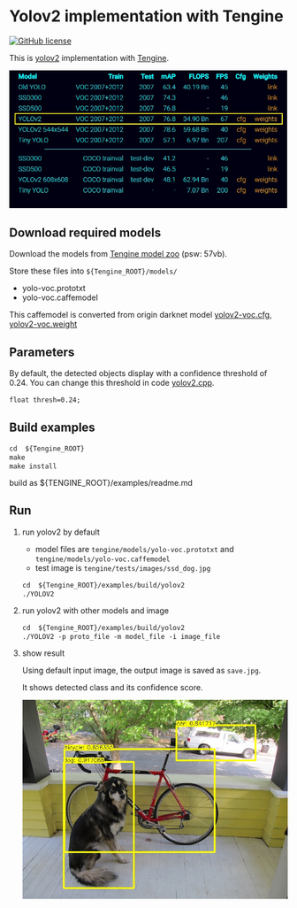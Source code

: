 # Yolov2 implementation with Tengine

[![GitHub license](http://OAID.github.io/pics/apache_2.0.svg)](./LICENSE)

This is [yolov2](https://pjreddie.com/darknet/yolov2/) implementation with [Tengine](https://github.com/OAID/Tengine).

![](imgs/yolov2.jpg)


## Download required models
Download the models from [Tengine model zoo](https://pan.baidu.com/s/1LXZ8vOdyOo50IXS0CUPp8g) (psw: 57vb).

Store these files into `${Tengine_ROOT}/models/`
- yolo-voc.prototxt
- yolo-voc.caffemodel

This caffemodel is converted from origin darknet model [yolov2-voc.cfg](https://github.com/pjreddie/darknet/blob/master/cfg/yolov2-voc.cfg), [yolov2-voc.weight](https://pjreddie.com/media/files/yolov2-voc.weights)


## Parameters
By default, the detected objects display with a confidence threshold of 0.24. You can change this threshold in code [yolov2.cpp](yolov2.cpp).
```
float thresh=0.24;
```

## Build examples
```
cd  ${Tengine_ROOT}
make
make install

```
build as ${TENGINE_ROOT}/examples/readme.md

## Run

1. run yolov2 by default
    - model files are `tengine/models/yolo-voc.prototxt` and `tengine/models/yolo-voc.caffemodel`
    - test image is `tengine/tests/images/ssd_dog.jpg`
    ```
    cd  ${Tengine_ROOT}/examples/build/yolov2
    ./YOLOV2
    ```

2. run yolov2 with other models and image
    ```
    cd  ${Tengine_ROOT}/examples/build/yolov2
    ./YOLOV2 -p proto_file -m model_file -i image_file
    ```

3. show result

    Using default input image, the output image is saved as `save.jpg`.
    
    It shows detected class and its confidence score.
    
    ![save.jpg](imgs/save.jpg)

